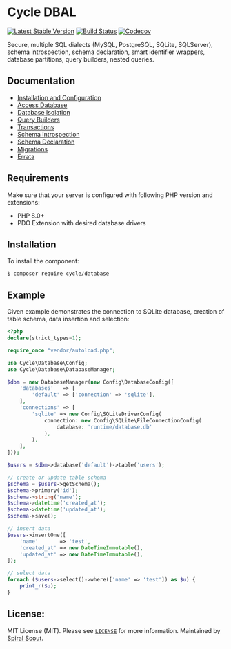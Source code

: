 # Cycle DBAL

[![Latest Stable Version](https://poser.pugx.org/cycle/database/v/stable)](https://packagist.org/packages/cycle/database)
[![Build Status](https://github.com/cycle/database/workflows/build/badge.svg)](https://github.com/cycle/database/actions)
[![Codecov](https://codecov.io/gh/cycle/database/branch/2.x/graph/badge.svg)](https://codecov.io/gh/cycle/database/)

Secure, multiple SQL dialects (MySQL, PostgreSQL, SQLite, SQLServer), schema introspection, schema declaration, smart
identifier wrappers, database partitions, query builders, nested queries.

## Documentation

* [Installation and Configuration](https://cycle-orm.dev/docs/database-configuration)
* [Access Database](https://cycle-orm.dev/docs/database-access)
* [Database Isolation](https://cycle-orm.dev/docs/database-isolation)
* [Query Builders](https://cycle-orm.dev/docs/database-query-builders)
* [Transactions](https://cycle-orm.dev/docs/database-transactions)
* [Schema Introspection](https://cycle-orm.dev/docs/database-introspection)
* [Schema Declaration](https://cycle-orm.dev/docs/database-declaration)
* [Migrations](https://cycle-orm.dev/docs/database-migrations)
* [Errata](https://cycle-orm.dev/docs/database-errata)

## Requirements

Make sure that your server is configured with following PHP version and extensions:

* PHP 8.0+
* PDO Extension with desired database drivers

## Installation

To install the component:

```
$ composer require cycle/database
```

## Example

Given example demonstrates the connection to SQLite database, creation of table schema, data insertion and selection:

```php
<?php
declare(strict_types=1);

require_once "vendor/autoload.php";

use Cycle\Database\Config;
use Cycle\Database\DatabaseManager;

$dbm = new DatabaseManager(new Config\DatabaseConfig([
    'databases'   => [
        'default' => ['connection' => 'sqlite'],
    ],
    'connections' => [
        'sqlite' => new Config\SQLiteDriverConfig(
            connection: new Config\SQLite\FileConnectionConfig(
                database: 'runtime/database.db'
            ),
        ),
    ],
]));

$users = $dbm->database('default')->table('users');

// create or update table schema
$schema = $users->getSchema();
$schema->primary('id');
$schema->string('name');
$schema->datetime('created_at');
$schema->datetime('updated_at');
$schema->save();

// insert data
$users->insertOne([
    'name'       => 'test',
    'created_at' => new DateTimeImmutable(),
    'updated_at' => new DateTimeImmutable(),  
]);

// select data
foreach ($users->select()->where(['name' => 'test']) as $u) {
    print_r($u);
}
```

## License:

MIT License (MIT). Please see [`LICENSE`](./LICENSE) for more information. Maintained
by [Spiral Scout](https://spiralscout.com).
